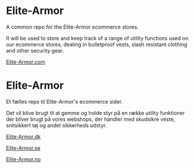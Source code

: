 # Elite-Armor
A common repo for the Elite-Armor ecommerce stores.

It will be used to store and keep track of a range of utility functions used on our ecommerce stores, dealing in bulletproof vests, slash resistant clothing and other security gear.

[Elite-Armor.com](https://www.elite-amor.com/)

# Elite-Armor

Et fælles repo til Elite-Armor's ecommerce sider.

Det vil blive brugt til at gemme og holde styr på en række utility funktioner der bliver brugt på vores webshops, der handler med skudsikre veste, snitsikkert tøj og andet sikkerheds udstyr.

[Elite-Armor.dk](https://www.elite-armor.dk/)

[Elite-Armor.se](https://www.elite-armor.se/)

[Elite-Armor.no](https://www.elite-armor.no/)
